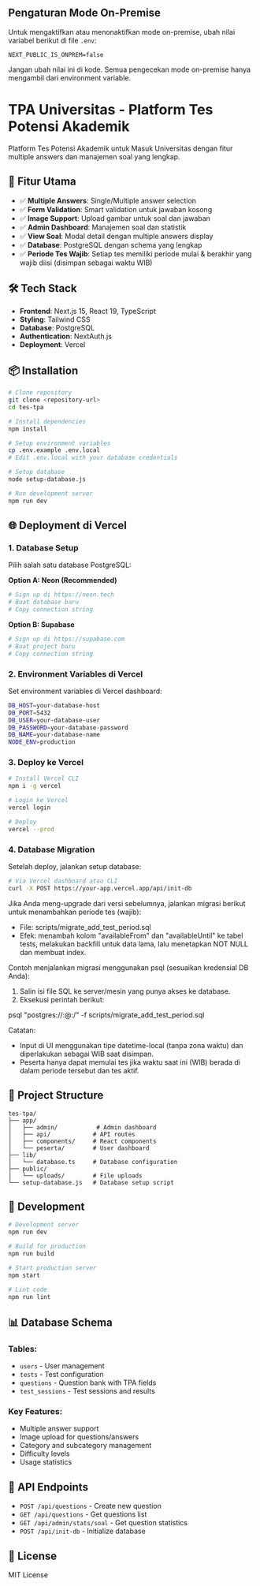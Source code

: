 ## Pengaturan Mode On-Premise

Untuk mengaktifkan atau menonaktifkan mode on-premise, ubah nilai variabel berikut di file `.env`:

```
NEXT_PUBLIC_IS_ONPREM=false
```

Jangan ubah nilai ini di kode. Semua pengecekan mode on-premise hanya mengambil dari environment variable.

# TPA Universitas - Platform Tes Potensi Akademik

Platform Tes Potensi Akademik untuk Masuk Universitas dengan fitur multiple answers dan manajemen soal yang lengkap.

## 🚀 Fitur Utama

- ✅ **Multiple Answers**: Single/Multiple answer selection
- ✅ **Form Validation**: Smart validation untuk jawaban kosong
- ✅ **Image Support**: Upload gambar untuk soal dan jawaban
- ✅ **Admin Dashboard**: Manajemen soal dan statistik
- ✅ **View Soal**: Modal detail dengan multiple answers display
- ✅ **Database**: PostgreSQL dengan schema yang lengkap
- ✅ **Periode Tes Wajib**: Setiap tes memiliki periode mulai & berakhir yang wajib diisi (disimpan sebagai waktu WIB)

## 🛠️ Tech Stack

- **Frontend**: Next.js 15, React 19, TypeScript
- **Styling**: Tailwind CSS
- **Database**: PostgreSQL
- **Authentication**: NextAuth.js
- **Deployment**: Vercel

## 📦 Installation

```bash
# Clone repository
git clone <repository-url>
cd tes-tpa

# Install dependencies
npm install

# Setup environment variables
cp .env.example .env.local
# Edit .env.local with your database credentials

# Setup database
node setup-database.js

# Run development server
npm run dev
```

## 🌐 Deployment di Vercel

### 1. **Database Setup**

Pilih salah satu database PostgreSQL:

**Option A: Neon (Recommended)**

```bash
# Sign up di https://neon.tech
# Buat database baru
# Copy connection string
```

**Option B: Supabase**

```bash
# Sign up di https://supabase.com
# Buat project baru
# Copy connection string
```

### 2. **Environment Variables di Vercel**

Set environment variables di Vercel dashboard:

```bash
DB_HOST=your-database-host
DB_PORT=5432
DB_USER=your-database-user
DB_PASSWORD=your-database-password
DB_NAME=your-database-name
NODE_ENV=production
```

### 3. **Deploy ke Vercel**

```bash
# Install Vercel CLI
npm i -g vercel

# Login ke Vercel
vercel login

# Deploy
vercel --prod
```

### 4. **Database Migration**

Setelah deploy, jalankan setup database:

```bash
# Via Vercel dashboard atau CLI
curl -X POST https://your-app.vercel.app/api/init-db
```

Jika Anda meng-upgrade dari versi sebelumnya, jalankan migrasi berikut untuk menambahkan periode tes (wajib):

- File: scripts/migrate_add_test_period.sql
- Efek: menambah kolom "availableFrom" dan "availableUntil" ke tabel tests, melakukan backfill untuk data lama, lalu menetapkan NOT NULL dan membuat index.

Contoh menjalankan migrasi menggunakan psql (sesuaikan kredensial DB Anda):

1. Salin isi file SQL ke server/mesin yang punya akses ke database.
2. Eksekusi perintah berikut:

psql "postgres://<user>:<password>@<host>:<port>/<database>" -f scripts/migrate_add_test_period.sql

Catatan:

- Input di UI menggunakan tipe datetime-local (tanpa zona waktu) dan diperlakukan sebagai WIB saat disimpan.
- Peserta hanya dapat memulai tes jika waktu saat ini (WIB) berada di dalam periode tersebut dan tes aktif.

## 📁 Project Structure

```
tes-tpa/
├── app/
│   ├── admin/           # Admin dashboard
│   ├── api/            # API routes
│   ├── components/     # React components
│   └── peserta/        # User dashboard
├── lib/
│   └── database.ts     # Database configuration
├── public/
│   └── uploads/        # File uploads
└── setup-database.js   # Database setup script
```

## 🔧 Development

```bash
# Development server
npm run dev

# Build for production
npm run build

# Start production server
npm start

# Lint code
npm run lint
```

## 📊 Database Schema

### Tables:

- `users` - User management
- `tests` - Test configuration
- `questions` - Question bank with TPA fields
- `test_sessions` - Test sessions and results

### Key Features:

- Multiple answer support
- Image upload for questions/answers
- Category and subcategory management
- Difficulty levels
- Usage statistics

## 🎯 API Endpoints

- `POST /api/questions` - Create new question
- `GET /api/questions` - Get questions list
- `GET /api/admin/stats/soal` - Get question statistics
- `POST /api/init-db` - Initialize database

## 📝 License

MIT License

